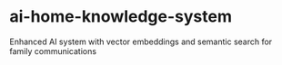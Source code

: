 # ai-home-knowledge-system
Enhanced AI system with vector embeddings and semantic search for family communications
